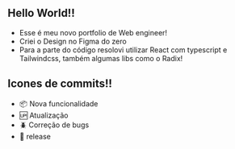 ## Hello World!!

* Esse é meu novo portfolio de Web engineer!
* Criei o Design no Figma do zero 
* Para a parte do código resolovi utilizar React com typescript e Tailwindcss, também algumas libs como o Radix!

## Icones de commits!!

 - :package: Nova funcionalidade
 - :up: Atualização
 - :beetle: Correção de bugs
 - :checkered_flag: release
